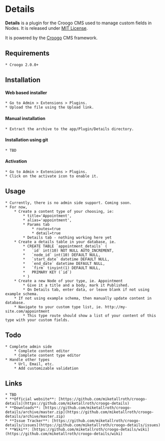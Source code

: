 # Details

**Details** is a plugin for the Croogo CMS used to manage custom fields in Nodes. It is released under [MIT License](LICENSE.txt).

It is powered by the [Croogo](http://croogo.org) CMS framework.

## Requirements
	* Croogo 2.0.0+

## Installation

#### Web based installer

	* Go to Admin > Extensions > Plugins.
	* Upload the file using the Upload link.

#### Manual installation

	* Extract the archive to the app/Plugin/Details directory.

#### Installation using git

	* TBD

#### Activation

	* Go to Admin > Extensions > Plugins.
	* Click on the activate icon to enable it.

## Usage

	* Currently, there is no admin side support. Coming soon.
	* For now,
		* Create a content type of your choosing, ie:
			* title='Appointment',
			* alias='appointment',
			* Params tab
				* routes=true
				* detail=true
			* Details tab - nothing working here yet
		* Create a details table in your database, ie.
			* CREATE TABLE `appointment_details` (
			*	`id` int(10) NOT NULL AUTO_INCREMENT,
			*	`node_id` int(10) DEFAULT NULL, 
			*	`start_date` datetime DEFAULT NULL,
			*	`end_date` datetime DEFAULT NULL,
			*	`firm` tinyint(1) DEFAULT NULL,
			*	PRIMARY KEY (`id`)
			* )
		* Create a new Node of your type, ie. Appointment
			* Give it a title and a body, mark it Published.
			* On Details tab, enter data, or leave blank if not using example schema.
		* If not using example schema, then manually update content in database.
		* Navigate to your custom type list, ie. http://my-site.com/appointment
			* This type route should show a list of your content of this type with your custom fields.

## Todo

	* Complete admin side
		* Complete content editor
		* Complete content type editor
	* Handle other types
		* Url, Email, etc.
		* Add customizable validation

## Links

	* TBD
	* **Official website**: [https://github.com/miketallroth/croogo-details](https://github.com/miketallroth/croogo-details)
	* **Downloads**: [https://github.com/miketallroth/croogo-details/archive/master.zip](https://github.com/miketallroth/croogo-details/archive/master.zip)
	* **Issue Tracker**: [https://github.com/miketallroth/croogo-details/issues](https://github.com/miketallroth/croogo-details/issues)
	* **Wiki**: [https://github.com/miketallroth/croogo-details/wiki](https://github.com/miketallroth/croogo-details/wiki)
